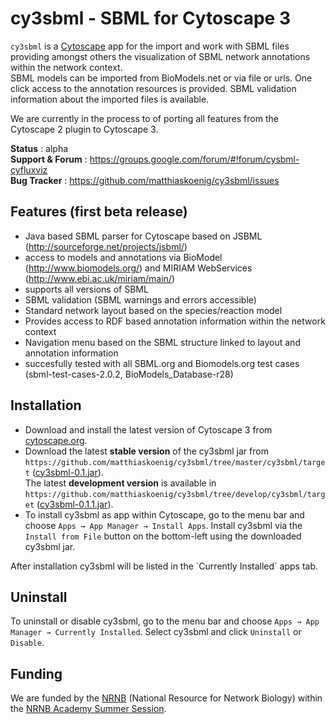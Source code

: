 # cy3sbml - SBML for Cytoscape 3

`cy3sbml` is a [Cytoscape](http://www.cytoscape.org) app for the import and work with SBML files providing amongst others the 
visualization of SBML network annotations within the network context.  
SBML models can be imported from BioModels.net or via file or urls. One click access to the annotation
resources is provided. SBML validation information about the imported files is available.

We are currently in the process to of porting all features from the Cytoscape 2 plugin to Cytoscape 3.

**Status** : alpha  
**Support & Forum** : https://groups.google.com/forum/#!forum/cysbml-cyfluxviz  
**Bug Tracker** : https://github.com/matthiaskoenig/cy3sbml/issues  

## Features (first beta release)
* Java based SBML parser for Cytoscape based on JSBML (http://sourceforge.net/projects/jsbml/)
* access to models and annotations via BioModel 
  (http://www.biomodels.org/) and MIRIAM WebServices (http://www.ebi.ac.uk/miriam/main/)
* supports all versions of SBML
* SBML validation (SBML warnings and errors accessible)
* Standard network layout based on the species/reaction model
* Provides access to RDF based annotation information within
  the network context
* Navigation menu based on the SBML structure linked to layout 
  and annotation information
* succesfully tested with all SBML.org and Biomodels.org test
  cases (sbml-test-cases-2.0.2, BioModels_Database-r28)

## Installation
* Download and install the latest version of Cytoscape 3 from [cytoscape.org](http://www.cytoscape.org/).  
* Download the latest **stable version** of the cy3sbml jar from `https://github.com/matthiaskoenig/cy3sbml/tree/master/cy3sbml/target` ([cy3sbml-0.1.jar](https://github.com/matthiaskoenig/cy3sbml/blob/master/cy3sbml/target/cy3sbml-0.1.jar?raw=true)).  
The latest **development version** is available in `https://github.com/matthiaskoenig/cy3sbml/tree/develop/cy3sbml/target` ([cy3sbml-0.1.1.jar](https://github.com/matthiaskoenig/cy3sbml/blob/develop/cy3sbml/target/cy3sbml-0.1.1.jar?raw=true)).
* To install cy3sbml as app within Cytoscape, go to the menu bar and choose `Apps → App Manager → Install Apps`. Install cy3sbml via the `Install from File` button on the bottom-left using the downloaded cy3sbml jar.

After installation cy3sbml will be listed in the ´Currently Installed´ apps tab.

## Uninstall
To uninstall or disable cy3sbml, go to the menu bar and choose `Apps → App Manager → Currently Installed`. Select cy3sbml and click `Uninstall` or `Disable`.

## Funding
We are funded by the [NRNB](http://nrnb.org) (National Resource for Network Biology) within the [NRNB Academy Summer Session](http://nrnb.org/gsoc.html). 